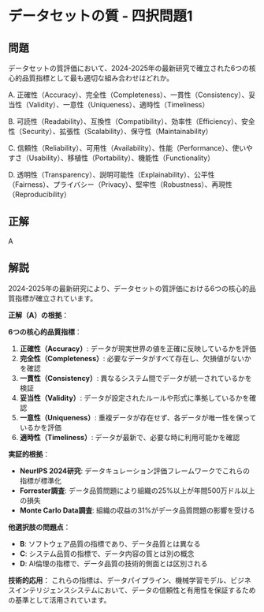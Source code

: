 # データセットの質 - 四択問題1

## 問題
データセットの質評価において、2024-2025年の最新研究で確立された6つの核心的品質指標として最も適切な組み合わせはどれか。

A. 正確性（Accuracy）、完全性（Completeness）、一貫性（Consistency）、妥当性（Validity）、一意性（Uniqueness）、適時性（Timeliness）

B. 可読性（Readability）、互換性（Compatibility）、効率性（Efficiency）、安全性（Security）、拡張性（Scalability）、保守性（Maintainability）

C. 信頼性（Reliability）、可用性（Availability）、性能（Performance）、使いやすさ（Usability）、移植性（Portability）、機能性（Functionality）

D. 透明性（Transparency）、説明可能性（Explainability）、公平性（Fairness）、プライバシー（Privacy）、堅牢性（Robustness）、再現性（Reproducibility）

## 正解
A

## 解説
2024-2025年の最新研究により、データセットの質評価における6つの核心的品質指標が確立されています。

**正解（A）の根拠**：

**6つの核心的品質指標**：
1. **正確性（Accuracy）**: データが現実世界の値を正確に反映しているかを評価
2. **完全性（Completeness）**: 必要なデータがすべて存在し、欠損値がないかを確認
3. **一貫性（Consistency）**: 異なるシステム間でデータが統一されているかを検証
4. **妥当性（Validity）**: データが設定されたルールや形式に準拠しているかを確認
5. **一意性（Uniqueness）**: 重複データが存在せず、各データが唯一性を保っているかを評価
6. **適時性（Timeliness）**: データが最新で、必要な時に利用可能かを確認

**実証的根拠**：
- **NeurIPS 2024研究**: データキュレーション評価フレームワークでこれらの指標が標準化
- **Forrester調査**: データ品質問題により組織の25%以上が年間500万ドル以上の損失
- **Monte Carlo Data調査**: 組織の収益の31%がデータ品質問題の影響を受ける

**他選択肢の問題点**：
- **B**: ソフトウェア品質の指標であり、データ品質とは異なる
- **C**: システム品質の指標で、データ内容の質とは別の概念
- **D**: AI倫理の指標で、データ品質の技術的側面とは区別される

**技術的応用**：
これらの指標は、データパイプライン、機械学習モデル、ビジネスインテリジェンスシステムにおいて、データの信頼性と有用性を保証するための基準として活用されています。 